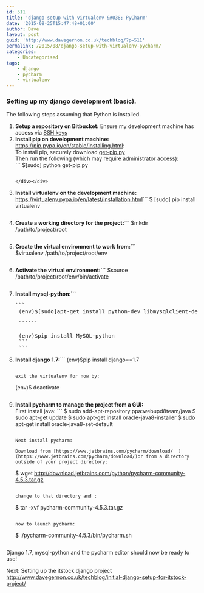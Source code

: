 ```yaml
---
id: 511
title: 'django setup with virtualenv &#038; PyCharm'
date: '2015-08-25T15:47:48+01:00'
author: Dave
layout: post
guid: 'http://www.davegernon.co.uk/techblog/?p=511'
permalink: /2015/08/django-setup-with-virtualenv-pycharm/
categories:
    - Uncategorised
tags:
    - django
    - pycharm
    - virtualenv
---
```


### Setting up my django development (basic).

The following steps assuming that Python is installed.

1. **Setup a repository on Bitbucket:** Ensure my development machine has access via [SSH keys](http://www.davegernon.co.uk/techblog/setup-ssh-access-on-bitbucket-for-a-machine/)
2. ****Install pip on development machine:**** <https://pip.pypa.io/en/stable/installing.html>:  
    To install pip, securely download [get-pip.py](https://bootstrap.pypa.io/get-pip.py)  
    Then run the following (which may require administrator access): <div class="highlight-python"><div class="highlight">```
    $[sudo] python get-pip.py
    ```
    
    </div></div>
3. ****Install virtualenv on the development machine:**** <https://virtualenv.pypa.io/en/latest/installation.html>```
    $ [sudo] pip install virtualenv
    ```
4. **Create a working directory for the project:**```
    $mkdir /path/to/project/root
    ```
5. **Create the virtual environment to work from:**```
    $virtualenv /path/to/project/root/env
    ```
6. **Activate the virtual environment:**```
    $source /path/to/project/root/env/bin/activate
    ```
7. **Install mysql-python:**```
    <pre class="default prettyprint prettyprinted">```
    <span class="pln">(env)$[sudo]apt</span><span class="pun">-</span><span class="kwd">get</span><span class="pln"> install python</span><span class="pun">-</span><span class="pln">dev libmysqlclient</span><span class="pun">-</span><span class="pln">dev
    </span>
    ``````
    <span class="pln">
    (env)$pip install </span><span class="typ">MySQL</span><span class="pun">-</span><span class="pln">python</span>
    ```
    ```
8. **Install django 1.7:**```
    (env)$pip install django==1.7
    ```
    
    exit the virtualenv for now by:
    
    ```
    (env)$ deactivate
    ```
9. **Install pycharm to manage the project from a GUI:**  
    First install java: ```
    $ sudo add-apt-repository ppa:webupd8team/java
    $ sudo apt-get update
    $ sudo apt-get install oracle-java8-installer
    $ sudo apt-get install oracle-java8-set-default
    ```
    
    Next install pycharm:
    
    Download from [https://www.jetbrains.com/pycharm/download/  ](https://www.jetbrains.com/pycharm/download/)or from a directory outside of your project directory:
    
    ```
    $ wget http://download.jetbrains.com/python/pycharm-community-4.5.3.tar.gz
    ```
    
    change to that directory and :
    
    ```
    $ tar -xvf pycharm-community-4.5.3.tar.gz
    ```
    
    now to launch pycharm:
    
    ```
    $ ./pycharm-community-4.5.3/bin/pycharm.sh
    ```

Django 1.7, mysql-python and the pycharm editor should now be ready to use!

Next: Setting up the itstock django project <http://www.davegernon.co.uk/techblog/initial-django-setup-for-itstock-project/>
